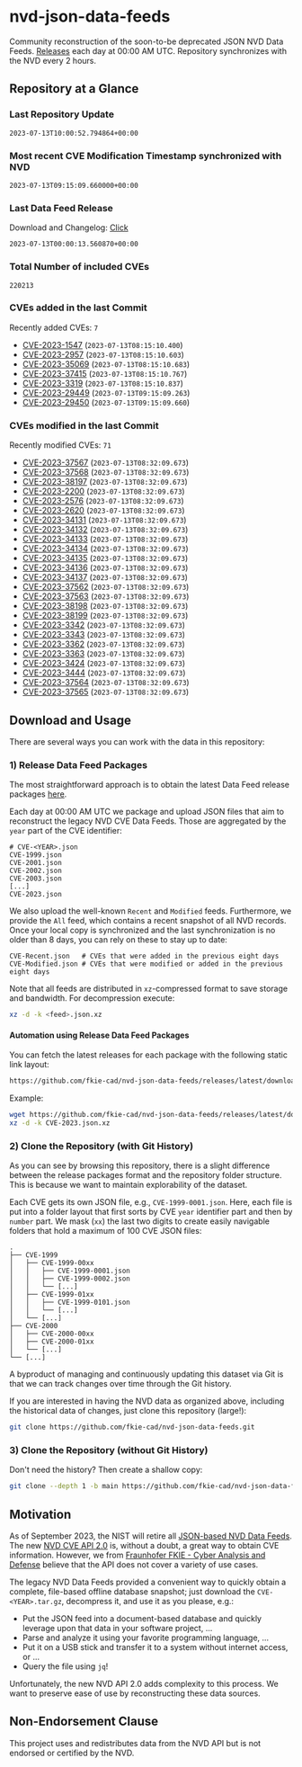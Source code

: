 # nvd-json-data-feeds

Community reconstruction of the soon-to-be deprecated JSON NVD Data Feeds. 
[Releases](https://github.com/fkie-cad/nvd-json-data-feeds/releases/latest) each day at 00:00 AM UTC.
Repository synchronizes with the NVD every 2 hours.

## Repository at a Glance

### Last Repository Update

```plain
2023-07-13T10:00:52.794864+00:00
```

### Most recent CVE Modification Timestamp synchronized with NVD

```plain
2023-07-13T09:15:09.660000+00:00
```

### Last Data Feed Release

Download and Changelog: [Click](https://github.com/fkie-cad/nvd-json-data-feeds/releases/latest)

```plain
2023-07-13T00:00:13.560870+00:00
```

### Total Number of included CVEs

```plain
220213
```

### CVEs added in the last Commit

Recently added CVEs: `7`

* [CVE-2023-1547](CVE-2023/CVE-2023-15xx/CVE-2023-1547.json) (`2023-07-13T08:15:10.400`)
* [CVE-2023-2957](CVE-2023/CVE-2023-29xx/CVE-2023-2957.json) (`2023-07-13T08:15:10.603`)
* [CVE-2023-35069](CVE-2023/CVE-2023-350xx/CVE-2023-35069.json) (`2023-07-13T08:15:10.683`)
* [CVE-2023-37415](CVE-2023/CVE-2023-374xx/CVE-2023-37415.json) (`2023-07-13T08:15:10.767`)
* [CVE-2023-3319](CVE-2023/CVE-2023-33xx/CVE-2023-3319.json) (`2023-07-13T08:15:10.837`)
* [CVE-2023-29449](CVE-2023/CVE-2023-294xx/CVE-2023-29449.json) (`2023-07-13T09:15:09.263`)
* [CVE-2023-29450](CVE-2023/CVE-2023-294xx/CVE-2023-29450.json) (`2023-07-13T09:15:09.660`)


### CVEs modified in the last Commit

Recently modified CVEs: `71`

* [CVE-2023-37567](CVE-2023/CVE-2023-375xx/CVE-2023-37567.json) (`2023-07-13T08:32:09.673`)
* [CVE-2023-37568](CVE-2023/CVE-2023-375xx/CVE-2023-37568.json) (`2023-07-13T08:32:09.673`)
* [CVE-2023-38197](CVE-2023/CVE-2023-381xx/CVE-2023-38197.json) (`2023-07-13T08:32:09.673`)
* [CVE-2023-2200](CVE-2023/CVE-2023-22xx/CVE-2023-2200.json) (`2023-07-13T08:32:09.673`)
* [CVE-2023-2576](CVE-2023/CVE-2023-25xx/CVE-2023-2576.json) (`2023-07-13T08:32:09.673`)
* [CVE-2023-2620](CVE-2023/CVE-2023-26xx/CVE-2023-2620.json) (`2023-07-13T08:32:09.673`)
* [CVE-2023-34131](CVE-2023/CVE-2023-341xx/CVE-2023-34131.json) (`2023-07-13T08:32:09.673`)
* [CVE-2023-34132](CVE-2023/CVE-2023-341xx/CVE-2023-34132.json) (`2023-07-13T08:32:09.673`)
* [CVE-2023-34133](CVE-2023/CVE-2023-341xx/CVE-2023-34133.json) (`2023-07-13T08:32:09.673`)
* [CVE-2023-34134](CVE-2023/CVE-2023-341xx/CVE-2023-34134.json) (`2023-07-13T08:32:09.673`)
* [CVE-2023-34135](CVE-2023/CVE-2023-341xx/CVE-2023-34135.json) (`2023-07-13T08:32:09.673`)
* [CVE-2023-34136](CVE-2023/CVE-2023-341xx/CVE-2023-34136.json) (`2023-07-13T08:32:09.673`)
* [CVE-2023-34137](CVE-2023/CVE-2023-341xx/CVE-2023-34137.json) (`2023-07-13T08:32:09.673`)
* [CVE-2023-37562](CVE-2023/CVE-2023-375xx/CVE-2023-37562.json) (`2023-07-13T08:32:09.673`)
* [CVE-2023-37563](CVE-2023/CVE-2023-375xx/CVE-2023-37563.json) (`2023-07-13T08:32:09.673`)
* [CVE-2023-38198](CVE-2023/CVE-2023-381xx/CVE-2023-38198.json) (`2023-07-13T08:32:09.673`)
* [CVE-2023-38199](CVE-2023/CVE-2023-381xx/CVE-2023-38199.json) (`2023-07-13T08:32:09.673`)
* [CVE-2023-3342](CVE-2023/CVE-2023-33xx/CVE-2023-3342.json) (`2023-07-13T08:32:09.673`)
* [CVE-2023-3343](CVE-2023/CVE-2023-33xx/CVE-2023-3343.json) (`2023-07-13T08:32:09.673`)
* [CVE-2023-3362](CVE-2023/CVE-2023-33xx/CVE-2023-3362.json) (`2023-07-13T08:32:09.673`)
* [CVE-2023-3363](CVE-2023/CVE-2023-33xx/CVE-2023-3363.json) (`2023-07-13T08:32:09.673`)
* [CVE-2023-3424](CVE-2023/CVE-2023-34xx/CVE-2023-3424.json) (`2023-07-13T08:32:09.673`)
* [CVE-2023-3444](CVE-2023/CVE-2023-34xx/CVE-2023-3444.json) (`2023-07-13T08:32:09.673`)
* [CVE-2023-37564](CVE-2023/CVE-2023-375xx/CVE-2023-37564.json) (`2023-07-13T08:32:09.673`)
* [CVE-2023-37565](CVE-2023/CVE-2023-375xx/CVE-2023-37565.json) (`2023-07-13T08:32:09.673`)


## Download and Usage

There are several ways you can work with the data in this repository:

### 1) Release Data Feed Packages

The most straightforward approach is to obtain the latest Data Feed release packages [here](https://github.com/fkie-cad/nvd-json-data-feeds/releases/latest).

Each day at 00:00 AM UTC we package and upload JSON files that aim to reconstruct the legacy NVD CVE Data Feeds.
Those are aggregated by the `year` part of the CVE identifier:

```
# CVE-<YEAR>.json
CVE-1999.json
CVE-2001.json
CVE-2002.json
CVE-2003.json
[...]
CVE-2023.json
```

We also upload the well-known `Recent` and `Modified` feeds.
Furthermore, we provide the `All` feed, which contains a recent snapshot of all NVD records.
Once your local copy is synchronized and the last synchronization is no older than 8 days, you can rely on these to stay up to date:

```plain
CVE-Recent.json   # CVEs that were added in the previous eight days
CVE-Modified.json # CVEs that were modified or added in the previous eight days
```

Note that all feeds are distributed in `xz`-compressed format to save storage and bandwidth.
For decompression execute:

```sh
xz -d -k <feed>.json.xz
```


#### Automation using Release Data Feed Packages

You can fetch the latest releases for each package with the following static link layout:

```sh
https://github.com/fkie-cad/nvd-json-data-feeds/releases/latest/download/CVE-<YEAR>.json.xz
```

Example:

```sh
wget https://github.com/fkie-cad/nvd-json-data-feeds/releases/latest/download/CVE-2023.json.xz
xz -d -k CVE-2023.json.xz
```

### 2) Clone the Repository (with Git History)

As you can see by browsing this repository, there is a slight difference between the release packages format and the repository folder structure.
This is because we want to maintain explorability of the dataset.

Each CVE gets its own JSON file, e.g., `CVE-1999-0001.json`.
Here, each file is put into a folder layout that first sorts by CVE `year` identifier part and then by `number` part.
We mask (`xx`) the last two digits to create easily navigable folders that hold a maximum of 100 CVE JSON files:

```plain
.
├── CVE-1999
│   ├── CVE-1999-00xx
│   │   ├── CVE-1999-0001.json
│   │   ├── CVE-1999-0002.json
│   │   └── [...]
│   ├── CVE-1999-01xx
│   │   ├── CVE-1999-0101.json
│   │   └── [...]
│   └── [...]
├── CVE-2000
│   ├── CVE-2000-00xx
│   ├── CVE-2000-01xx
│   └── [...]
└── [...]
```

A byproduct of managing and continuously updating this dataset via Git is that we can track changes over time through the Git history.

If you are interested in having the NVD data as organized above, including the historical data of changes, just clone this repository (large!):

```sh
git clone https://github.com/fkie-cad/nvd-json-data-feeds.git
```

### 3) Clone the Repository (without Git History)

Don't need the history? Then create a shallow copy:

```sh
git clone --depth 1 -b main https://github.com/fkie-cad/nvd-json-data-feeds.git
```

## Motivation

As of September 2023, the NIST will retire all [JSON-based NVD Data Feeds](https://nvd.nist.gov/vuln/data-feeds#divRetirementBanner-1).
The new [NVD CVE API 2.0](https://nvd.nist.gov/developers/vulnerabilities) is, without a doubt, a great way to obtain CVE information.
However, we from [Fraunhofer FKIE - Cyber Analysis and Defense](https://www.fkie.fraunhofer.de/en/departments/cad.html) believe that the API does not cover a variety of use cases.

The legacy NVD Data Feeds provided a convenient way to quickly obtain a complete, file-based offline database snapshot; just download the `CVE-<YEAR>.tar.gz`, decompress it, and use it as you please, e.g.:

* Put the JSON feed into a document-based database and quickly leverage upon that data in your software project, ...
* Parse and analyze it using your favorite programming language, ...
* Put it on a USB stick and transfer it to a system without internet access, or ...
* Query the file using `jq`!

Unfortunately, the new NVD API 2.0 adds complexity to this process.
We want to preserve ease of use by reconstructing these data sources.

## Non-Endorsement Clause

This project uses and redistributes data from the NVD API but is not endorsed or certified by the NVD.